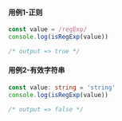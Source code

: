 #### 用例1-正则

```typescript
const value = /regExp/
console.log(isRegExp(value))

/* output => true */
```

#### 用例2-有效字符串

```typescript
const value: string = 'string'
console.log(isRegExp(value))

/* output => false */
```

